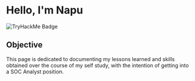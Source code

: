 # Hello, I'm Napu
![TryHackMe Badge](https://tryhackme.com/api/v2/badges/public-profile?userPublicId=3182887)
## Objective
This page is dedicated to documenting my lessons learned and skills obtained over the course of my self study, with the intention of getting into a SOC Analyst position.
